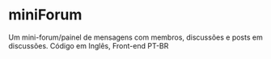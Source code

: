 # miniForum
Um mini-forum/painel de mensagens com membros, discussões e posts em discussões. Código em Inglês, Front-end PT-BR

